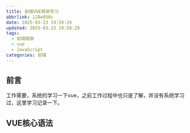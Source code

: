 ```yaml
---
title: 前端VUE框架学习
abbrlink: 128e050c
date: 2025-03-23 19:59:29
updated: 2025-03-23 19:59:29
tags:
  - 前端框架
  - vue
  - JavaScript
categories: 前端
---
```


## 前言
工作需要，系统的学习一下vue，之前工作过程中也只是了解，并没有系统学习过，这里学习记录一下。


<!-- more -->


## VUE核心语法


